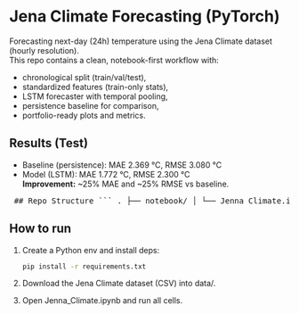 # Jena Climate Forecasting (PyTorch)

Forecasting next-day (24h) temperature using the Jena Climate dataset (hourly resolution).  
This repo contains a clean, notebook-first workflow with:
- chronological split (train/val/test),
- standardized features (train-only stats),
- LSTM forecaster with temporal pooling,
- persistence baseline for comparison,
- portfolio-ready plots and metrics.

## Results (Test)
- Baseline (persistence): MAE 2.369 °C, RMSE 3.080 °C  
- Model (LSTM): MAE 1.772 °C, RMSE 2.300 °C  
**Improvement:** ~25% MAE and ~25% RMSE vs baseline.

<pre> ## Repo Structure ``` . ├── notebook/ │ └── Jenna_Climate.ipynb ├── src/ # optional Python modules ├── figures/ # exported plots ├── data/ # (ignored) put raw data here ├── requirements.txt ├── .gitignore └── README.md ``` </pre>

## How to run
1. Create a Python env and install deps:
   ```bash
   pip install -r requirements.txt

2. Download the Jena Climate dataset (CSV) into data/.

3. Open Jenna_Climate.ipynb and run all cells.
